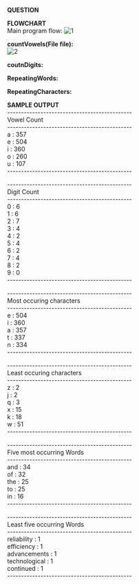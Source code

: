 **QUESTION**  

**FLOWCHART**  
Main program flow:
![1](https://user-images.githubusercontent.com/118504536/228758688-abe76fb9-8191-429d-afa3-2e67f1605397.png)  

**countVowels(File file):**  
![2](https://user-images.githubusercontent.com/118504536/228758916-46e8705f-3483-492d-8729-6e39f0bc247a.png)  

**coutnDigits:**  


**RepeatingWords:**  

**RepeatingCharacters:**  

**SAMPLE OUTPUT**   
\---------------------------------------------  
                Vowel Count  
\---------------------------------------------  
                a       :       357  
                e       :       504  
                i       :       360  
                o       :       260  
                u       :       107  
\---------------------------------------------  


\---------------------------------------------    
                Digit Count    
\---------------------------------------------  
                0       :       6  
                1       :       6  
                2       :       7  
                3       :       4  
                4       :       2  
                5       :       4  
                6       :       2  
                7       :       4  
                8       :       2  
                9       :       0  
\---------------------------------------------  


\---------------------------------------------  
        Most occuring characters  
\---------------------------------------------  
                e       :       504  
                i       :       360  
                a       :       357  
                t       :       337  
                n       :       334  
\---------------------------------------------  


\---------------------------------------------  
        Least occuring characters  
\---------------------------------------------  
                z       :       2  
                j       :       2  
                q       :       3  
                x       :       15  
                k       :       18  
                w       :       51  
\---------------------------------------------  


\---------------------------------------------  
        Five most occurring Words  
\---------------------------------------------  
        and     :       34  
        of      :       32  
        the     :       25  
        to      :       25  
        in      :       16  
\---------------------------------------------  


\---------------------------------------------  
        Least five occurring Words  
\---------------------------------------------  
        reliability     :       1  
        efficiency      :       1  
        advancements    :       1  
        technological   :       1    
        continued       :       1  
\---------------------------------------------  
